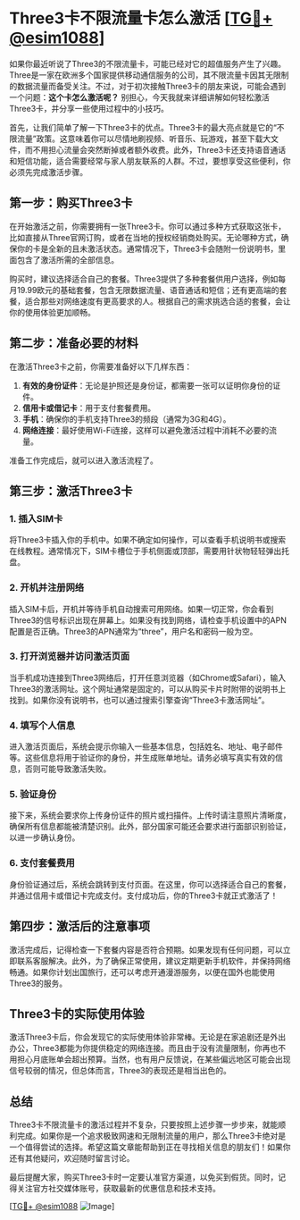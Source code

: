 # Three3卡不限流量卡怎么激活 [[TG💪+ @esim1088](https://t.me/s/esim1088)]

如果你最近听说了Three3的不限流量卡，可能已经对它的超值服务产生了兴趣。Three是一家在欧洲多个国家提供移动通信服务的公司，其不限流量卡因其无限制的数据流量而备受关注。不过，对于初次接触Three3卡的朋友来说，可能会遇到一个问题：**这个卡怎么激活呢？** 别担心，今天我就来详细讲解如何轻松激活Three3卡，并分享一些使用过程中的小技巧。

首先，让我们简单了解一下Three3卡的优点。Three3卡的最大亮点就是它的“不限流量”政策。这意味着你可以尽情地刷视频、听音乐、玩游戏，甚至下载大文件，而不用担心流量会突然断掉或者额外收费。此外，Three3卡还支持语音通话和短信功能，适合需要经常与家人朋友联系的人群。不过，要想享受这些便利，你必须先完成激活步骤。

## **第一步：购买Three3卡**

在开始激活之前，你需要拥有一张Three3卡。你可以通过多种方式获取这张卡，比如直接从Three官网订购，或者在当地的授权经销商处购买。无论哪种方式，确保你的卡是全新的且未激活状态。通常情况下，Three3卡会随附一份说明书，里面包含了激活所需的全部信息。

购买时，建议选择适合自己的套餐。Three3提供了多种套餐供用户选择，例如每月19.99欧元的基础套餐，包含无限数据流量、语音通话和短信；还有更高端的套餐，适合那些对网络速度有更高要求的人。根据自己的需求挑选合适的套餐，会让你的使用体验更加顺畅。

## **第二步：准备必要的材料**

在激活Three3卡之前，你需要准备好以下几样东西：

1. **有效的身份证件**：无论是护照还是身份证，都需要一张可以证明你身份的证件。
2. **信用卡或借记卡**：用于支付套餐费用。
3. **手机**：确保你的手机支持Three3的频段（通常为3G和4G）。
4. **网络连接**：最好使用Wi-Fi连接，这样可以避免激活过程中消耗不必要的流量。

准备工作完成后，就可以进入激活流程了。

## **第三步：激活Three3卡**

### **1. 插入SIM卡**

将Three3卡插入你的手机中。如果不确定如何操作，可以查看手机说明书或搜索在线教程。通常情况下，SIM卡槽位于手机侧面或顶部，需要用针状物轻轻弹出托盘。

### **2. 开机并注册网络**

插入SIM卡后，开机并等待手机自动搜索可用网络。如果一切正常，你会看到Three3的信号标识出现在屏幕上。如果没有找到网络，请检查手机设置中的APN配置是否正确。Three3的APN通常为“three”，用户名和密码一般为空。

### **3. 打开浏览器并访问激活页面**

当手机成功连接到Three3网络后，打开任意浏览器（如Chrome或Safari），输入Three3的激活网址。这个网址通常是固定的，可以从购买卡片时附带的说明书上找到。如果你没有说明书，也可以通过搜索引擎查询“Three3卡激活网址”。

### **4. 填写个人信息**

进入激活页面后，系统会提示你输入一些基本信息，包括姓名、地址、电子邮件等。这些信息将用于验证你的身份，并生成账单地址。请务必填写真实有效的信息，否则可能导致激活失败。

### **5. 验证身份**

接下来，系统会要求你上传身份证件的照片或扫描件。上传时请注意照片清晰度，确保所有信息都能被清楚识别。此外，部分国家可能还会要求进行面部识别验证，以进一步确认身份。

### **6. 支付套餐费用**

身份验证通过后，系统会跳转到支付页面。在这里，你可以选择适合自己的套餐，并通过信用卡或借记卡完成支付。支付成功后，你的Three3卡就正式激活了！

## **第四步：激活后的注意事项**

激活完成后，记得检查一下套餐内容是否符合预期。如果发现有任何问题，可以立即联系客服解决。此外，为了确保正常使用，建议定期更新手机软件，并保持网络畅通。如果你计划出国旅行，还可以考虑开通漫游服务，以便在国外也能使用Three3的服务。

## **Three3卡的实际使用体验**

激活Three3卡后，你会发现它的实际使用体验非常棒。无论是在家追剧还是外出办公，Three3都能为你提供稳定的网络连接。而且由于没有流量限制，你再也不用担心月底账单会超出预算。当然，也有用户反馈说，在某些偏远地区可能会出现信号较弱的情况，但总体而言，Three3的表现还是相当出色的。

## **总结**

Three3卡不限流量卡的激活过程并不复杂，只要按照上述步骤一步步来，就能顺利完成。如果你是一个追求极致网速和无限制流量的用户，那么Three3卡绝对是一个值得尝试的选择。希望这篇文章能帮助到正在寻找相关信息的朋友们！如果你还有其他疑问，欢迎随时留言讨论。

最后提醒大家，购买Three3卡时一定要认准官方渠道，以免买到假货。同时，记得关注官方社交媒体账号，获取最新的优惠信息和技术支持。

[[TG💪+ @esim1088](https://t.me/s/esim1088) ![Image](https://i.postimg.cc/4NQfJmqS/Snipaste-2025-05-13-00-14-12.png)]
